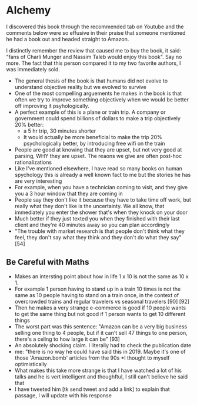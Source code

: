 # Alchemy

I discovered this book through the recommended tab on Youtube and the comments below were so effusive in their praise that someone mentioned he had a book out and headed straight to Amazon.

I distinctly remember the review that caused me to buy the book, it said: "fans of Charli Munger and Nassim Taleb would enjoy this book". Say no more. The fact that this person compared it to my two favorite authors, I was immediately sold.

- The general thesis of the book is that humans did not evolve to understand objective reality but we evolved to survive
- One of the most compelling arguements he makes in the book is that often we try to improve something objectively when we would be better off improving it psyhologically.
- A perfect example of this is a plane or train trip. A company or government could spend billions of dollars to make a trip objectively 20% better: 
    - a 5 hr trip, 30  minutes shorter
    - It would actually be more beneficial to make the trip 20% psychologically better, by introducing free wifi on the train
- People are good at knowing that they are upset, but not very good at parsing, WHY they are upset. The reaons we give are often post-hoc rationalizations
- Like I've mentioned elsewhere, I have read so many books on human spychology this is already a well known fact to me but the stories he has are very interesting
- For example, when you have a technician coming to visit, and they give you a 3 hour window that they are coming in
- People say they don't like it because they have to take time off work, but really what they don't like is the uncertainty. We all know, that immediately you enter the shower that's when they knock on your door
- Much better if they just texted you when they finished with their last client and they're 40 minutes away so you can plan accordingly
- "The trouble with market research is that people don't think what they feel, they don't say what they think and they don't do what they say" [54]

## Be Careful with Maths

- Makes an intersting point about how in life 1 x 10 is not the same as 10 x 1.
- For example 1 person having to stand up in a train 10 times is not the same as 10 people having to stand on a train once, in the context of overcrowded trains and regular travelers vs seasonal travelers [90] [92]
- Then he makes a very strange e-commerce is good if 10 people wants to get the same thing but not good if 1 person wants to get 10 different things
- The worst part was this sentence: "Amazon can be a very big business selling one thing to 4 people, but if it can't sell 47 things to one person, there's a celing to how large it can be" [93]
- An absolutely shocking claim. I literally had to check the publication date 
- me: "there is no way he could have said this in 2019. Maybe it's one of those 'Amazon.bomb' articles from the 90s *I thought to myself optimistically
- What makes this take more strange is that I have watched a lot of his talks and he is vert intelligent and thoughftul, I still can't believe he said that
- I have tweeted him [tk send tweet and add a link] to explain that passage, I will update with his response
